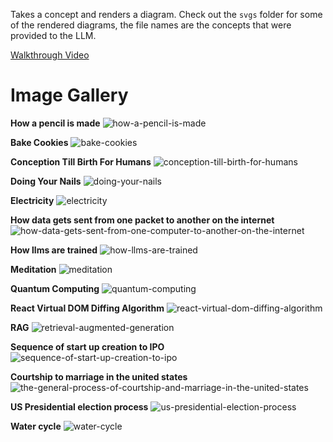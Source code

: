 Takes a concept and renders a diagram. Check out the `svgs` folder for some of the rendered diagrams, the file names are the concepts that were provided to the LLM.

[Walkthrough Video](https://www.loom.com/share/f3acbbec1d2f431db142225e2d954ba0?sid=f7fe01a6-efbe-44b4-a2f6-5166c6c969e2)

# Image Gallery

**How a pencil is made**
![how-a-pencil-is-made](how-a-pencil-is-made-in-detail-including-the-geographic-locations-that-provide-the-various-materials.svg)

**Bake Cookies**
![bake-cookies](svgs/bake-cookies.svg)

**Conception Till Birth For Humans**
![conception-till-birth-for-humans](svgs/conception-till-birth-for-humans.svg)

**Doing Your Nails**
![doing-your-nails](svgs/doing-your-nails.svg)

**Electricity**
![electricity](svgs/electricity.svg)

**How data gets sent from one packet to another on the internet**
![how-data-gets-sent-from-one-computer-to-another-on-the-internet](svgs/how-data-gets-sent-from-one-computer-to-another-on-the-internet.svg)

**How llms are trained**
![how-llms-are-trained](svgs/how-llms-are-trained.svg)

**Meditation**
![meditation](svgs/meditation.svg)

**Quantum Computing**
![quantum-computing](svgs/quantum-computing.svg)

**React Virtual DOM Diffing Algorithm**
![react-virtual-dom-diffing-algorithm](svgs/react-virtual-dom-diffing-algorithm.svg)

**RAG**
![retrieval-augmented-generation](svgs/retrieval-augmented-generation.svg)

**Sequence of start up creation to IPO**
![sequence-of-start-up-creation-to-ipo](svgs/sequence-of-start-up-creation-to-ipo.svg)

**Courtship to marriage in the united states**
![the-general-process-of-courtship-and-marriage-in-the-united-states](svgs/the-general-process-of-courtship-and-marriage-in-the-united-states.svg)

**US Presidential election process**
![us-presidential-election-process](svgs/us-presidential-election-process.svg)

**Water cycle**
![water-cycle](svgs/water-cycle.svg)
